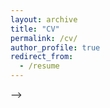 ```yaml
---
layout: archive
title: "CV"
permalink: /cv/
author_profile: true
redirect_from:
  - /resume
---
```



<!-- <embed src="https://jathurshan0330.github.io/talks/EMBC_2021_Decoding%20of%20Hand%20Gestures%20from%20Electrocorticography%20with%20LSTM%20Based%20Deep%20Neural%20Network.pdf" > -->

<!-- <embed src="https://jathurshan0330.github.io/talks/Jathurshan_Pradeepkumar_CV.pdf">
<!-- width="200" height="300"> --> -->
